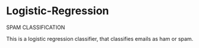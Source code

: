 # Logistic-Regression
SPAM CLASSIFICATION

This is a logistic regression classifier, that classifies emails as ham or spam.
